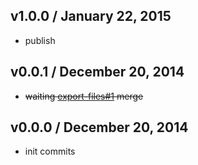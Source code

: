 ## v1.0.0 / January 22, 2015
- publish

## v0.0.1 / December 20, 2014
- ~~waiting [export-files#1](https://github.com/jonschlinkert/export-files/pull/1) merge~~

## v0.0.0 / December 20, 2014
- init commits